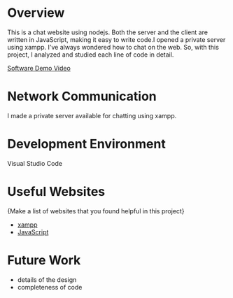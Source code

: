 # Overview

This is a chat website using nodejs. Both the server and the client are written in JavaScript, making it easy to write code.I opened a private server using xampp. I've always wondered how to chat on the web. So, with this project, I analyzed and studied each line of code in detail.

[Software Demo Video](http://youtube.link.goes.here)

# Network Communication

I made a private server available for chatting using xampp.

[^1]:{Identify if you are using TCP or UDP and what port numbers are used.}

[^2]:{Identify the format of messages being sent between the client and server or the messages sent between two peers.}

# Development Environment

Visual Studio Code

[^3]:{Describe the tools that you used to develop the software}

[^4]:{Describe the programming language that you used and any libraries.}

# Useful Websites

{Make a list of websites that you found helpful in this project}
* [xampp](https://www.apachefriends.org/index.html)
* [JavaScript](https://www.javascript.com/)

# Future Work

[^5]:{Make a list of things that you need to fix, improve, and add in the future.}
* details of the design
* completeness of code
